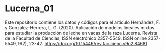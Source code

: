 # Lucerna_01
Este repositorio contiene los datos y códigos para el artículo Hernández, F. y González-Herrera, L. G. (2020). Aplicación de modelos lineales mixtos para estudiar la producción de leche en vacas de la raza Lucerna. Revista de la Facultad de Ciencias, ISSN electrónico 2357-5549. ISSN online 2357-5549, 9(2), 23-42. https://doi.org/10.15446/rev.fac.cienc.v9n2.84681
